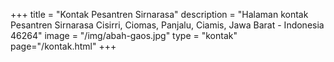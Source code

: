 +++
title = "Kontak Pesantren Sirnarasa"
description = "Halaman kontak Pesantren Sirnarasa Cisirri, Ciomas, Panjalu, Ciamis, Jawa Barat - Indonesia 46264"
image = "/img/abah-gaos.jpg"
type = "kontak"
page="/kontak.html"
+++

